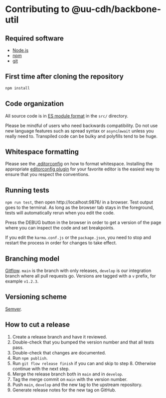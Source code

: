 # Contributing to @uu-cdh/backbone-util

## Required software

- [Node.js](https://nodejs.org/)
- [npm](https://npmjs.com/)
- [git](https://git-scm.com/)

## First time after cloning the repository

```bash
npm install
```

## Code organization

All source code is in [ES module format][esm] in the `src/` directory.

Please be mindful of users who need backwards compatibility. Do not use new language features such as spread syntax or `async`/`await` unless you really need to. Transpiled code can be bulky and polyfills tend to be huge.

[esm]: https://developer.mozilla.org/en-US/docs/Web/JavaScript/Guide/Modules

## Whitespace formatting

Please see the [.editorconfig](.editorconfig) on how to format whitespace. Installing the appropriate [editorconfig plugin][editorconfig] for your favorite editor is the easiest way to ensure that you respect the conventions.

[editorconfig]: https://editorconfig.org/

## Running tests

`npm run test`, then open http://localhost:9876/ in a browser. Test output goes to the terminal. As long as the browser tab stays in the foreground, tests will automatically rerun when you edit the code.

Press the DEBUG button in the browser in order to get a version of the page where you can inspect the code and set breakpoints.

If you edit the `karma.conf.js` or the `package.json`, you need to stop and restart the process in order for changes to take effect.

## Branching model

[Gitflow](https://nvie.com/posts/a-successful-git-branching-model/). `main` is the branch with only releases, `develop` is our integration branch where all pull requests go. Versions are tagged with a `v` prefix, for example `v1.2.3`.

## Versioning scheme

[Semver](https://semver.org/).

## How to cut a release

1. Create a release branch and have it reviewed.
2. Double-check that you bumped the version number and that all tests pass.
3. Double-check that changes are documented.
4. Run `npm publish`.
5. Run `git flow release finish` if you can and skip to step 8. Otherwise continue with the next step.
6. Merge the release branch both in `main` and in `develop`.
7. Tag the merge commit on `main` with the version number.
8. Push `main`, `develop` and the new tag to the upstream repository.
9. Generate release notes for the new tag on GitHub.
